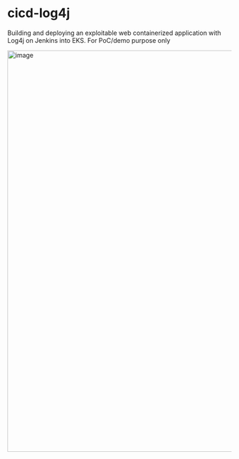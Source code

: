 # cicd-log4j
Building and deploying an exploitable web containerized application with Log4j on Jenkins into EKS.
For PoC/demo purpose only

<img width="901" alt="image" src="https://github.com/user-attachments/assets/a05f6889-852d-41e4-a40a-222002928c2c" />
